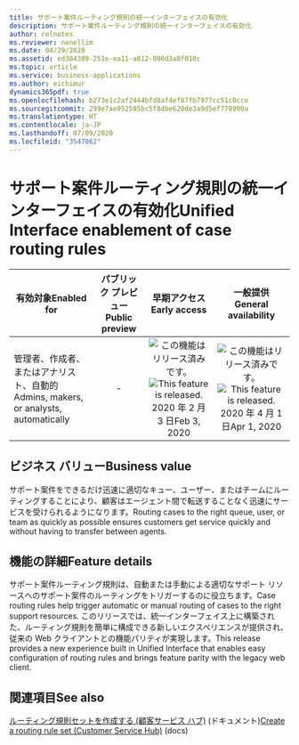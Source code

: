 ```yaml
---
title: サポート案件ルーティング規則の統一インターフェイスの有効化
description: サポート案件ルーティング規則の統一インターフェイスの有効化
author: relnotes
ms.reviewer: nenellim
ms.date: 04/29/2020
ms.assetid: ed384389-251e-ea11-a812-000d3a8f010c
ms.topic: article
ms.service: business-applications
ms.author: eichimur
dynamics365pdf: true
ms.openlocfilehash: b273e1c2af2444bfd8af4ef87fb7977cc51c0cce
ms.sourcegitcommit: 299e7ae952585bc5f8dbe620de3a9d5ef778990a
ms.translationtype: HT
ms.contentlocale: ja-JP
ms.lasthandoff: 07/09/2020
ms.locfileid: "3547862"
---
```

# <a name="unified-interface-enablement-of-case-routing-rules"></a><span data-ttu-id="70793-103">サポート案件ルーティング規則の統一インターフェイスの有効化</span><span class="sxs-lookup"><span data-stu-id="70793-103">Unified Interface enablement of case routing rules</span></span>


| <span data-ttu-id="70793-104">有効対象</span><span class="sxs-lookup"><span data-stu-id="70793-104">Enabled for</span></span>    |  <span data-ttu-id="70793-105">パブリック プレビュー</span><span class="sxs-lookup"><span data-stu-id="70793-105">Public preview</span></span> | <span data-ttu-id="70793-106">早期アクセス</span><span class="sxs-lookup"><span data-stu-id="70793-106">Early access</span></span> | <span data-ttu-id="70793-107">一般提供</span><span class="sxs-lookup"><span data-stu-id="70793-107">General availability</span></span> | 
| ---------- | :----------: |:----------: |:----------: |
|<span data-ttu-id="70793-108">管理者、作成者、またはアナリスト、自動的</span><span class="sxs-lookup"><span data-stu-id="70793-108">Admins, makers, or analysts, automatically</span></span>|-|<span data-ttu-id="70793-109">![この機能はリリース済みです。](/dynamics365-release-plan/media/green-checkmark.png "この機能はリリース済みです。")</span><span class="sxs-lookup"><span data-stu-id="70793-109">![This feature is released.](/dynamics365-release-plan/media/green-checkmark.png "This feature is released.")</span></span> <span data-ttu-id="70793-110">2020 年 2 月 3 日</span><span class="sxs-lookup"><span data-stu-id="70793-110">Feb 3, 2020</span></span>| <span data-ttu-id="70793-111">![この機能はリリース済みです。](/dynamics365-release-plan/media/green-checkmark.png "この機能はリリース済みです。")</span><span class="sxs-lookup"><span data-stu-id="70793-111">![This feature is released.](/dynamics365-release-plan/media/green-checkmark.png "This feature is released.")</span></span> <span data-ttu-id="70793-112">2020 年 4 月 1 日</span><span class="sxs-lookup"><span data-stu-id="70793-112">Apr 1, 2020</span></span>|


## <a name="business-value"></a><span data-ttu-id="70793-113">ビジネス バリュー</span><span class="sxs-lookup"><span data-stu-id="70793-113">Business value</span></span>
<!-- bv start -->
<span data-ttu-id="70793-114">サポート案件をできるだけ迅速に適切なキュー、ユーザー、またはチームにルーティングすることにより、顧客はエージェント間で転送することなく迅速にサービスを受けられるようになります。</span><span class="sxs-lookup"><span data-stu-id="70793-114">Routing cases to the right queue, user, or team as quickly as possible ensures customers get service quickly and without having to transfer between agents.</span></span>
<!-- bv end -->



## <a name="feature-details"></a><span data-ttu-id="70793-115">機能の詳細</span><span class="sxs-lookup"><span data-stu-id="70793-115">Feature details</span></span>
<!--feature detail start -->
<span data-ttu-id="70793-116">サポート案件ルーティング規則は、自動または手動による適切なサポート リソースへのサポート案件のルーティングをトリガーするのに役立ちます。</span><span class="sxs-lookup"><span data-stu-id="70793-116">Case routing rules help trigger automatic or manual routing of cases to the right support resources.</span></span> <span data-ttu-id="70793-117">このリリースでは、統一インターフェイス上に構築された、ルーティング規則を簡単に構成できる新しいエクスペリエンスが提供され、従来の Web クライアントとの機能パリティが実現します。</span><span class="sxs-lookup"><span data-stu-id="70793-117">This release provides a new experience built in Unified Interface that enables easy configuration of routing rules and brings feature parity with the legacy web client.</span></span>
<!--feature detail end -->










## <a name="see-also"></a><span data-ttu-id="70793-118">関連項目</span><span class="sxs-lookup"><span data-stu-id="70793-118">See also</span></span>

<!--docs start-->
<span data-ttu-id="70793-119">[ルーティング規則セットを作成する (顧客サービス ハブ)](https://docs.microsoft.com/dynamics365/customer-service/create-rules-automatically-route-cases#create-a-routing-rule-set-customer-service-hub) (ドキュメント)</span><span class="sxs-lookup"><span data-stu-id="70793-119">[Create a routing rule set (Customer Service Hub)](https://docs.microsoft.com/dynamics365/customer-service/create-rules-automatically-route-cases#create-a-routing-rule-set-customer-service-hub) (docs)</span></span>
<!--docs end-->
